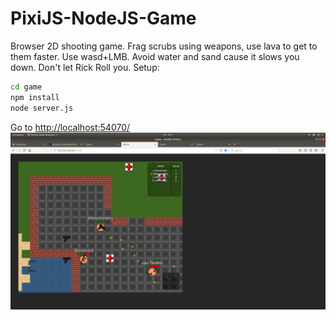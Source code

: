 # PixiJS-NodeJS-Game
Browser 2D shooting game. Frag scrubs using weapons, use lava to get to them faster. Use wasd+LMB. Avoid water and sand cause it slows you down. Don't let Rick Roll you. Setup:
```bash
cd game
npm install
node server.js
```
Go to [http://localhost:54070/](http://localhost:54070/)
![Screenshot](screenshot.png?raw=true "Title")
